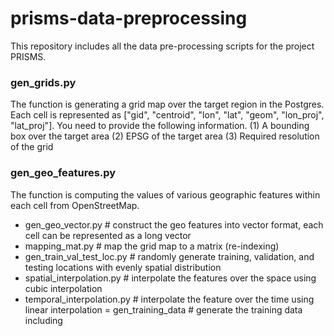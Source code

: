 # prisms-data-preprocessing
This repository includes all the data pre-processing scripts for the project PRISMS.

### gen_grids.py
The function is generating a grid map over the target region in the Postgres.
Each cell is represented as ["gid", "centroid", "lon", "lat", "geom", "lon_proj", "lat_proj"].
You need to provide the following information.
(1) A bounding box over the target area
(2) EPSG of the target area
(3) Required resolution of the grid

### gen_geo_features.py
The function is computing the values of various geographic features within each cell from OpenStreetMap.


- gen_geo_vector.py  # construct the geo features into vector format, each cell can be represented as a long vector
- mapping_mat.py  # map the grid map to a matrix (re-indexing)
- gen_train_val_test_loc.py  # randomly generate training, validation, and testing locations with evenly spatial distribution
- spatial_interpolation.py  # interpolate the features over the space using cubic interpolation
- temporal_interpolation.py  # interpolate the feature over the time using linear interpolation
= gen_training_data  # generate the training data including